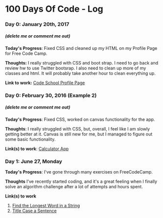 # 100 Days Of Code - Log

### Day 0: January 20th, 2017
##### (delete me or comment me out)

**Today's Progress**: Fixed CSS and cleaned up my HTML on my Profile Page for Free Code Camp.

**Thoughts:** I really struggled with CSS and boot strap.  I need to go back and review hw to use Twitter bootsrap.  I also need to clean up more of my classes and html.  It will probably take another hour to clean everything up.

**Link to work:** [Code School Profile Page](http://codepen.io/rmyoung04/pen/LxWMBm)

### Day 0: February 30, 2016 (Example 2)
##### (delete me or comment me out)

**Today's Progress**: Fixed CSS, worked on canvas functionality for the app.

**Thoughts**: I really struggled with CSS, but, overall, I feel like I am slowly getting better at it. Canvas is still new for me, but I managed to figure out some basic functionality.

**Link(s) to work**: [Calculator App](http://www.example.com)


### Day 1: June 27, Monday

**Today's Progress**: I've gone through many exercises on FreeCodeCamp.

**Thoughts** I've recently started coding, and it's a great feeling when I finally solve an algorithm challenge after a lot of attempts and hours spent.

**Link(s) to work**
1. [Find the Longest Word in a String](https://www.freecodecamp.com/challenges/find-the-longest-word-in-a-string)
2. [Title Case a Sentence](https://www.freecodecamp.com/challenges/title-case-a-sentence)
